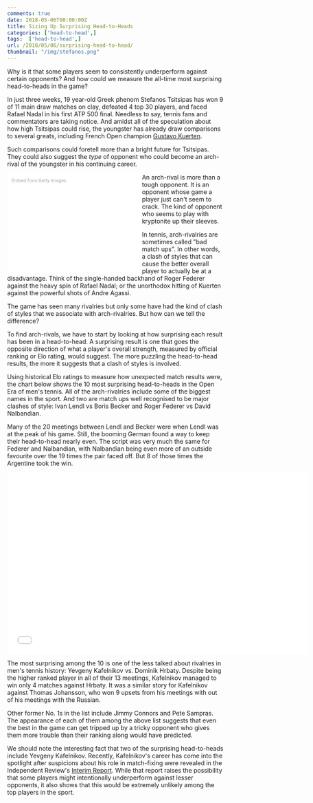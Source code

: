 ```yaml
---
comments: true
date: 2018-05-06T00:00:00Z
title: Sizing Up Surprising Head-to-Heads
categories: ['head-to-head',]
tags:  ['head-to-head',]
url: /2018/05/06/surprising-head-to-head/
thumbnail: "/img/stefanos.png"
---
```


Why is it that some players seem to consistently underperform against certain opponents? And how could we measure the all-time most surprising head-to-heads in the game?


<!--more-->


In just three weeks, 19 year-old Greek phenom Stefanos Tsitsipas has won 9 of 11 main draw matches on clay, defeated 4 top 30 players, and faced Rafael Nadal in his first ATP 500 final. Needless to say, tennis fans and commentators are taking notice. And amidst all of the speculation about how high Tsitsipas could rise, the youngster has already draw comparisons to several greats, including French Open champion [Gustavo Kuerten](http://www.tennisnow.com/News/2018/April/Dominant-Nadal-Soars-To-11th-Barcelona-Title.aspx).

Such comparisons could foretell more than a bright future for Tsitsipas. They could also suggest the <i>type</i> of opponent who could become an arch-rival of the youngster in his continuing career.

<div class="getty embed image" style="background-color:#fff;display:inline-block;font-family:Roboto,sans-serif;color:#a7a7a7;font-size:11px;width:100%;max-width:294px;float:left;padding:2%;"><div style="padding:0;margin:0;text-align:left;"><a href="http://www.gettyimages.com.au/detail/947640812" target="_blank" style="color:#a7a7a7;text-decoration:none;font-weight:normal !important;border:none;display:inline-block;">Embed from Getty Images</a></div><div style="overflow:hidden;position:relative;height:0;padding:66.66667% 0 0 0;width:100%;"><iframe src="//embed.gettyimages.com/embed/947640812?et=GjoAljnHTsx2hqJovKpZ2Q&tld=com.au&sig=M_lICijM4sBBTOhkgC8fjie_dvF9zmDkb034trOO5sQ=&caption=true&ver=1" scrolling="no" frameborder="0" width="594" height="396" style="display:inline-block;position:absolute;top:0;left:0;width:100%;height:100%;margin:0;"></iframe></div></div>

An arch-rival is more than a tough opponent. It is an opponent whose game a player just can't seem to crack. The kind of opponent who seems to play with kryptonite up their sleeves. 

In tennis, arch-rivalries are sometimes called "bad match ups". In other words, a clash of styles that can cause the better overall player to actually be at a disadvantage. Think of the single-handed backhand of Roger Federer against the heavy spin of Rafael Nadal; or the unorthodox hitting of Kuerten against the powerful shots of Andre Agassi.

The game has seen many rivalries but only some have had the kind of clash of styles that we associate with arch-rivalries. But how can we tell the difference?

To find arch-rivals, we have to start by looking at how surprising each result has been in a head-to-head. A surprising result is one that goes the opposite direction of what a player's overall strength, measured by official ranking or Elo rating, would suggest. The more puzzling the head-to-head results, the more it suggests that a clash of styles is involved. 

Using historical Elo ratings to measure how unexpected match results were, the chart below shows the 10 most surprising head-to-heads in the Open Era of men's tennis. All of the arch-rivalries include some of the biggest names in the sport. And two are match ups well recognised to be major clashes of style: Ivan Lendl vs Boris Becker and Roger Federer vs David Nalbandian. 

Many of the 20 meetings between Lendl and Becker were when Lendl was at the peak of his game. Still, the booming German found a way to keep their head-to-head nearly even. The script was very much the same for Federer and Nalbandian, with Nalbandian being even more of an outside favourite over the 19 times the pair faced off. But 8 of those times the Argentine took the win.

<iframe width="700" height="420" frameborder="0" scrolling="no" src="//plot.ly/~on-the-t/1555.embed"></iframe>

The most surprising among the 10 is one of the less talked about rivalries in men's tennis history: Yevgeny Kafelnikov vs. Dominik Hrbaty. Despite being the higher ranked player in all of their 13 meetings, Kafelnikov managed to win only 4 matches against Hrbaty. It was a similar story for Kafelnikov against Thomas Johansson, who won 9 upsets from his meetings with out of his meetings with the Russian. 

Other former No. 1s in the list include Jimmy Connors and Pete Sampras. The appearance of each of them among the above list suggests that even the best in the game can get tripped up by a tricky opponent who gives them more trouble than their ranking along would have predicted. 

We should note the interesting fact that two of the surprising head-to-heads include Yevgeny Kafelnikov. Recently, Kafelnikov's career has come into the spotlight after suspicions about his role in match-fixing were revealed in the Independent Review's [Interim Report](http://tennisirp.com/). While that report raises the possibility that some players might intentionally underperform against lesser opponents, it also shows that this would be extremely unlikely among the top players in the sport. 




